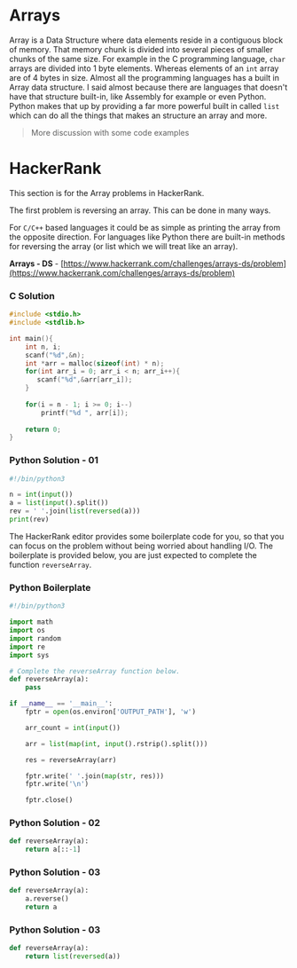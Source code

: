 # Arrays

Array is a Data Structure where data elements reside in a contiguous block of memory. That memory chunk is divided into several pieces of smaller chunks of the same size. For example in the C programming language, `char` arrays are divided into 1 byte elements. Whereas elements of an `int` array are of 4 bytes in size. Almost all the programming languages has a built in Array data structure. I said almost because there are languages that doesn't have that structure built-in, like Assembly for example or even Python. Python makes that up by providing a far more powerful built in called `list` which can do all the things that makes an structure an array and more.

> More discussion with some code examples

# HackerRank

This section is for the Array problems in HackerRank.

The first problem is reversing an array. This can be done in many ways.

For `C/C++` based languages it could be as simple as printing the array from the opposite direction. For languages like Python there are built-in methods for reversing the array (or list which we will treat like an array).

**Arrays - DS** - [https://www.hackerrank.com/challenges/arrays-ds/problem](https://www.hackerrank.com/challenges/arrays-ds/problem)

### C Solution
```c
#include <stdio.h>
#include <stdlib.h>

int main(){
    int n, i; 
    scanf("%d",&n);
    int *arr = malloc(sizeof(int) * n);
    for(int arr_i = 0; arr_i < n; arr_i++){
       scanf("%d",&arr[arr_i]);
    }
    
    for(i = n - 1; i >= 0; i--)
        printf("%d ", arr[i]);
    
    return 0;
}
```

### Python Solution - 01
```python
#!/bin/python3

n = int(input())
a = list(input().split())
rev = ' '.join(list(reversed(a)))
print(rev)
```

The HackerRank editor provides some boilerplate code for you, so that you can focus on the problem without being worried about handling I/O. The boilerplate is provided below, you are just expected to complete the function `reverseArray`.

### Python Boilerplate
```python
#!/bin/python3

import math
import os
import random
import re
import sys

# Complete the reverseArray function below.
def reverseArray(a):
    pass

if __name__ == '__main__':
    fptr = open(os.environ['OUTPUT_PATH'], 'w')

    arr_count = int(input())

    arr = list(map(int, input().rstrip().split()))

    res = reverseArray(arr)

    fptr.write(' '.join(map(str, res)))
    fptr.write('\n')

    fptr.close()
```

### Python Solution - 02
```python
def reverseArray(a):
    return a[::-1]
```

### Python Solution - 03
```python
def reverseArray(a):
    a.reverse()
    return a
```

### Python Solution - 03
```python
def reverseArray(a):
    return list(reversed(a))
```
